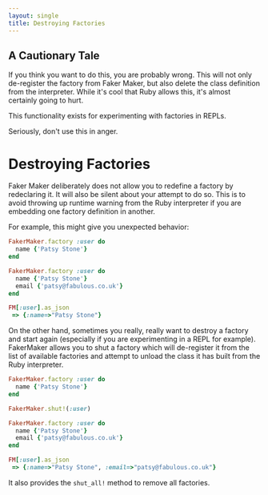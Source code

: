 ```yaml
---
layout: single
title: Destroying Factories
---
```


## A Cautionary Tale

If you think you want to do this, you are probably wrong. This will not only de-register the factory from Faker Maker, but also delete the class definition from the interpreter. While it's cool that Ruby allows this, it's almost certainly going to hurt.

This functionality exists for experimenting with factories in REPLs.

Seriously, don't use this in anger.

# Destroying Factories

Faker Maker deliberately does not allow you to redefine a factory by redeclaring it. It will also be silent about your attempt to do so. This is to avoid throwing up runtime warning from the Ruby interpreter if you are embedding one factory definition in another.

For example, this might give you unexpected behavior:

```ruby
FakerMaker.factory :user do
  name {'Patsy Stone'}
end

FakerMaker.factory :user do
  name {'Patsy Stone'}
  email {'patsy@fabulous.co.uk'}
end

FM[:user].as_json
 => {:name=>"Patsy Stone"}
```

On the other hand, sometimes you really, really want to destroy a factory and start again (especially if you are experimenting in a REPL for example). FakerMaker allows you to shut a factory which will de-register it from the list of available factories and attempt to unload the class it has built from the Ruby interpreter.

```ruby
FakerMaker.factory :user do
  name {'Patsy Stone'}
end

FakerMaker.shut!(:user)

FakerMaker.factory :user do
  name {'Patsy Stone'}
  email {'patsy@fabulous.co.uk'}
end

FM[:user].as_json
 => {:name=>"Patsy Stone", :email=>"patsy@fabulous.co.uk"}
 ```

 It also provides the `shut_all!` method to remove all factories.

